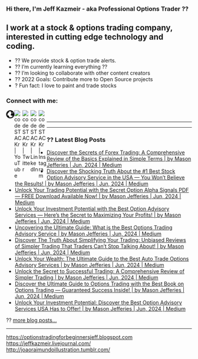 

<!--
**jeffkazmeir/jeffkazmeir** is a ✨ _special_ ✨ repository because its `README.md` (this file) appears on your GitHub profile.

Here are some ideas to get you started:

- 🔭 I’m currently working on ...
- 🌱 I’m currently learning ...
- 👯 I’m looking to collaborate on ...
- 🤔 I’m looking for help with ...
- 💬 Ask me about ...
- 📫 How to reach me: ...
- 😄 Pronouns: ...
- ⚡ Fun fact: ...
-->
### Hi there, I'm Jeff Kazmeir - aka Professional Options Trader ??
## I work at a stock & options trading company, interested in cutting edge technology and coding.

- ?? We provide stock & option trade alerts.
- ?? I’m currently learning everything ??
- ?? I’m looking to collaborate with other content creators
- ?? 2022 Goals: Contribute more to Open Source projects
- ? Fun fact: I love to paint and trade stocks


### Connect with me:

[<img align="left" alt="codeSTACKr.com" width="22px" src="https://raw.githubusercontent.com/iconic/open-iconic/master/svg/globe.svg" />][website]
[<img align="left" alt="codeSTACKr | YouTube" width="22px" src="https://cdn.jsdelivr.net/npm/simple-icons@v3/icons/youtube.svg" />][youtube]
[<img align="left" alt="codeSTACKr | Twitter" width="22px" src="https://cdn.jsdelivr.net/npm/simple-icons@v3/icons/twitter.svg" />][twitter]
[<img align="left" alt="codeSTACKr | LinkedIn" width="22px" src="https://cdn.jsdelivr.net/npm/simple-icons@v3/icons/linkedin.svg" />][linkedin]
[<img align="left" alt="codeSTACKr | Instagram" width="22px" src="https://cdn.jsdelivr.net/npm/simple-icons@v3/icons/instagram.svg" />][instagram]

<br />

---

---

### ?? Latest Blog Posts

<!-- BLOG-POST-LIST:START -->
- [Discover the Secrets of Forex Trading: A Comprehensive Review of the Basics Explained in Simple Terms | by Mason Jefferies | Jun, 2024 | Medium](https://tradingoptionsforbeginners.medium.com/discover-the-secrets-of-forex-trading-a-comprehensive-review-of-the-basics-explained-in-simple-fdee3e97cf24?source=ifttt--------------3)
- [Discover the Shocking Truth About the #1 Best Stock Option Advisory Service in the USA — You Won’t Believe the Results! | by Mason Jefferies | Jun, 2024 | Medium](https://tradingoptionsforbeginners.medium.com/discover-the-shocking-truth-about-the-1-best-stock-option-advisory-service-in-the-usa-you-wont-d736199a3935?source=ifttt--------------3)
- [Unlock Your Trading Potential with the Secret Option Alpha Signals PDF — FREE Download Available Now! | by Mason Jefferies | Jun, 2024 | Medium](https://tradingoptionsforbeginners.medium.com/unlock-your-trading-potential-with-the-secret-option-alpha-signals-pdf-free-download-available-16d02b9fa9ec?source=ifttt--------------3)
- [Unlock Your Investment Potential with the Best Option Advisory Services — Here’s the Secret to Maximizing Your Profits! | by Mason Jefferies | Jun, 2024 | Medium](https://tradingoptionsforbeginners.medium.com/unlock-your-investment-potential-with-the-best-option-advisory-services-heres-the-secret-to-bd52147bc46f?source=ifttt--------------3)
- [Uncovering the Ultimate Guide: What is the Best Options Trading Advisory Service | by Mason Jefferies | Jun, 2024 | Medium](https://tradingoptionsforbeginners.medium.com/uncovering-the-ultimate-guide-what-is-the-best-options-trading-advisory-service-0daf13e82ee3?source=ifttt--------------3)
- [Discover The Truth About Simplifying Your Trading: Unbiased Reviews of Simpler Trading That Traders Can’t Stop Talking About! | by Mason Jefferies | Jun, 2024 | Medium](https://tradingoptionsforbeginners.medium.com/discover-the-truth-about-simplifying-your-trading-unbiased-reviews-of-simpler-trading-that-traders-ee9fc6eac81c?source=ifttt--------------3)
- [Unlock Your Wealth: The Ultimate Guide to the Best Auto Trade Options Advisory Services | by Mason Jefferies | Jun, 2024 | Medium](https://tradingoptionsforbeginners.medium.com/unlock-your-wealth-the-ultimate-guide-to-the-best-auto-trade-options-advisory-services-aa9199ee6e39?source=ifttt--------------3)
- [Unlock the Secret to Successful Trading: A Comprehensive Review of Simpler Trading | by Mason Jefferies | Jun, 2024 | Medium](https://tradingoptionsforbeginners.medium.com/unlock-the-secret-to-successful-trading-a-comprehensive-review-of-simpler-trading-da95e3984cce?source=ifttt--------------3)
- [Discover the Ultimate Guide to Options Trading with the Best Book on Options Trading — Guaranteed Success Inside! | by Mason Jefferies | Jun, 2024 | Medium](https://tradingoptionsforbeginners.medium.com/discover-the-ultimate-guide-to-options-trading-with-the-best-book-on-options-trading-guaranteed-b344299213a0?source=ifttt--------------3)
- [Unlock Your Investment Potential: Discover the Best Option Advisory Services USA Has to Offer! | by Mason Jefferies | Jun, 2024 | Medium](https://tradingoptionsforbeginners.medium.com/unlock-your-investment-potential-discover-the-best-option-advisory-services-usa-has-to-offer-1df375a9338e?source=ifttt--------------3)
<!-- BLOG-POST-LIST:END -->

?? [more blog posts...](https://theministerofcapitalism.com/blog/)

---


[website]: https://kingtradingsystems.com/blog/
[twitter]: https://twitter.com/optionstradejef
[youtube]: https://www.youtube.com/channel/UCEo82TuA0YdbXyO2oPecIHQ
[instagram]: https://tradingoptionsforbeginners.medium.com
[linkedin]: https://ca.linkedin.com/in/theministerofcapitalism
 https://optionstradingforbeginnersjeff.blogspot.com
 https://jeffkazmeir.livejournal.com/
 http://joaoraimundoillustration.tumblr.com/



